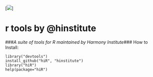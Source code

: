 [![ ]("imgs/hidatalab.jpg")]
# r tools by @hinstitute #
###_A suite of tools for R maintained by Harmony Institute_###
How to Install:

	library("devtools")
	install_github("hiR", "hinstitute")
	library("hiR")
	help(package="hiR")

